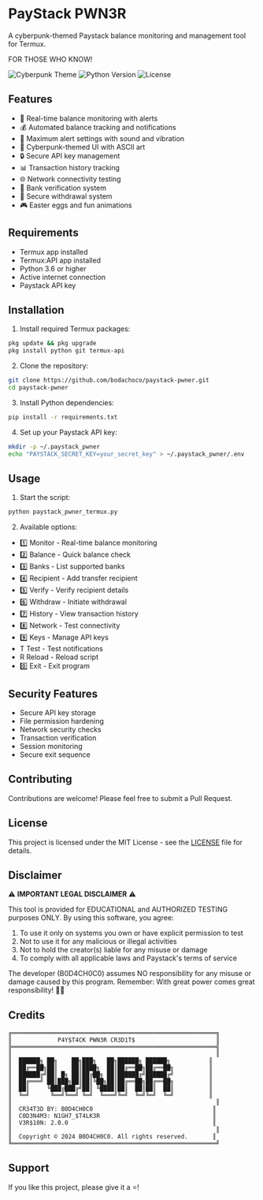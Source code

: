 # PayStack PWN3R

A cyberpunk-themed Paystack balance monitoring and management tool for Termux.


FOR THOSE WHO KNOW!

![Cyberpunk Theme](https://img.shields.io/badge/theme-cyberpunk-ff69b4)
![Python Version](https://img.shields.io/badge/python-3.6%2B-blue)
![License](https://img.shields.io/badge/license-MIT-green)

## Features

- 🚀 Real-time balance monitoring with alerts
- 💰 Automated balance tracking and notifications
- 🔔 Maximum alert settings with sound and vibration
- 🎨 Cyberpunk-themed UI with ASCII art
- 🔒 Secure API key management
- 📊 Transaction history tracking
- 🌐 Network connectivity testing
- 🏦 Bank verification system
- 💸 Secure withdrawal system
- 🎮 Easter eggs and fun animations

## Requirements

- Termux app installed
- Termux:API app installed
- Python 3.6 or higher
- Active internet connection
- Paystack API key

## Installation

1. Install required Termux packages:
```bash
pkg update && pkg upgrade
pkg install python git termux-api
```

2. Clone the repository:
```bash
git clone https://github.com/bodachoco/paystack-pwner.git
cd paystack-pwner
```

3. Install Python dependencies:
```bash
pip install -r requirements.txt
```

4. Set up your Paystack API key:
```bash
mkdir -p ~/.paystack_pwner
echo "PAYSTACK_SECRET_KEY=your_secret_key" > ~/.paystack_pwner/.env
```

## Usage

1. Start the script:
```bash
python paystack_pwner_termux.py
```

2. Available options:
- 1️⃣ Monitor - Real-time balance monitoring
- 2️⃣ Balance - Quick balance check
- 3️⃣ Banks - List supported banks
- 4️⃣ Recipient - Add transfer recipient
- 5️⃣ Verify - Verify recipient details
- 6️⃣ Withdraw - Initiate withdrawal
- 7️⃣ History - View transaction history
- 8️⃣ Network - Test connectivity
- 9️⃣ Keys - Manage API keys
- T️ Test - Test notifications
- R Reload - Reload script
- 0️⃣ Exit - Exit program

## Security Features

- Secure API key storage
- File permission hardening
- Network security checks
- Transaction verification
- Session monitoring
- Secure exit sequence

## Contributing

Contributions are welcome! Please feel free to submit a Pull Request.

## License

This project is licensed under the MIT License - see the [LICENSE](LICENSE) file for details.

## Disclaimer

⚠️ **IMPORTANT LEGAL DISCLAIMER** ⚠️

This tool is provided for EDUCATIONAL and AUTHORIZED TESTING purposes ONLY. By using this software, you agree:

1. To use it only on systems you own or have explicit permission to test
2. Not to use it for any malicious or illegal activities
3. Not to hold the creator(s) liable for any misuse or damage
4. To comply with all applicable laws and Paystack's terms of service

The developer (B0D4CH0C0) assumes NO responsibility for any misuse or damage caused by this program.
Remember: With great power comes great responsibility! 🦹‍♂️

## Credits

```ascii
╔══════════════════════════════════════════════════════════╗
║             P4Y$T4CK PWN3R CR3D1T$                       ║
╠══════════════════════════════════════════════════════════╣
║                                                          ║
║  ██████╗ ██╗    ██╗███╗   ██╗██████╗ ██████╗           ║
║  ██╔══██╗██║    ██║████╗  ██║██╔══██╗██╔══██╗          ║
║  ██████╔╝██║ █╗ ██║██╔██╗ ██║██████╔╝██████╔╝          ║
║  ██╔═══╝ ██║███╗██║██║╚██╗██║██╔══██╗██╔══██╗          ║
║  ██║     ╚███╔███╔╝██║ ╚████║██║  ██║██║  ██║          ║
║  ╚═╝      ╚══╝╚══╝ ╚═╝  ╚═══╝╚═╝  ╚═╝╚═╝  ╚═╝          ║
║                                                          ║
║  CR34T3D BY: B0D4CH0C0                                  ║
║  C0D3N4M3: N1GH7_$T4LK3R                                ║
║  V3R$10N: 2.0.0                                         ║
║                                                          ║
║  Copyright © 2024 B0D4CH0C0. All rights reserved.       ║
╚══════════════════════════════════════════════════════════╝
```

## Support

If you like this project, please give it a ⭐!